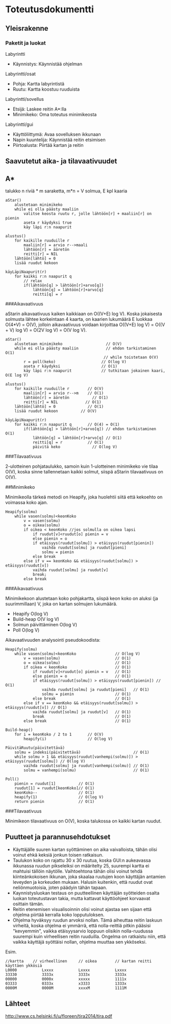 Toteutusdokumentti
====================
Yleisrakenne
------------
### Paketit ja luokat
Labyrintti
- Käynnistys: Käynnistää ohjelman

Labyrintti/osat
- Pohja: Kartta labyrintistä
- Ruutu: Kartta koostuu ruuduista

Labyrintti/sovellus
- Etsijä: Laskee reitin A*:lla
- Minimikeko: Oma toteutus minimikeosta

Labyrintti/gui
- Käyttöliittymä: Avaa sovelluksen ikkunaan
- Napin kuuntelija: Käynnistää reitin etsimisen
- Piirtoalusta: Piirtää kartan ja reitin

Saavutetut aika- ja tilavaativuudet
------------------------------------

## A*

talukko n riviä * m saraketta, m*n = V solmua, E kpl kaaria

	aStar()
		alustetaan minimikeko
		while ei olla päästy maaliin
			valitse keosta ruutu r, jolle lähtöön[r] + maaliin[r] on pienin
			aseta r käydyksi true
			käy läpi r:n naapurit
	
	alustus()
		for kaikille ruuduille r
			maaliin[r] = arvio r-->maali
			lähtöön[r] = ääretön
			reitti[r] = NIL
		lähtöön[lähtö] = 0
		lisää ruudut kekoon

	käyLäpiNaapurit(r)
		for kaikki r:n naapurit q
			// relax
			if(lähtöön[q] > lähtöön[r]+arvo[q])
				lähtöön[q] = lähtöön[r]+arvo[q]
				reitti[q] = r

###Aikavaativuus

aStarin aikavaativuus kaiken kaikkiaan on O((V+E) log V). Koska jokaisesta solmusta lähtee korkeintaan 4 kaarta, on kaarien lukumäärä E luokkaa O(4*V) = O(V), jolloin aikavaativuus voidaan kirjoittaa O((V+E) log V) = O((V + V) log V) = O(2V log V) = O(V log V).
		
	aStar()
		alustetaan minimikeko                   // O(V)
		while ei olla päästy maaliin            // ehdon tarkistaminen O(1)
                                               // while toistetaan O(V)
			r = poll(keko)	                  // O(log V)
			aseta r käydyksi                  // O(1)
			käy läpi r:n naapurit             // tutkitaan jokainen kaari, O(E log V)
	
	alustus()
		for kaikille ruuduille r		// O(V)
			maaliin[r] = arvio r-->m	// O(1)
			lähtöön[r] = ääretön		  // O(1)
			reitti[r] = NIL			   // O(1)
		lähtöön[lähtö] = 0			    // O(1)
		lisää ruudut kekoon			 // O(V)
	
	käyLäpiNaapurit(r)
		for kaikki r:n naapurit q		// O(4) = O(1)
			if(lähtöön[q] > lähtöön[r]+arvo[q]) // ehdon tarkistaminen O(1)
				lähtöön[q] = lähtöön[r]+arvo[q]	// O(1)
				reitti[q] = r			// O(1)
				päivitä keko	  		  // O(log V)

###Tilavaativuus

2-ulotteinen pohjataulukko, samoin kuin 1-ulotteinen minimikeko vie tilaa O(V), koska sinne tallennetaan kaikki solmut, siispä aStarin tilavaativuus on O(V).

##Minimikeko

Minimikeolla tärkeä metodi on Heapify, joka huolehtii siitä että kekoehto on voimassa koko ajan.

	Heapify(solmu)
		while vasen(solmu)<keonKoko
			v = vasen(solmu)
			o = oikea(solmu)
			if oikea < keonKoko //jos solmulla on oikea lapsi
				if ruudut[v]<ruudut[o] pienin = v
				else pienin = o
				if etäisyys(ruudut[solmu]) > etäisyys(ruudut[pienin])
					vaihda ruudut[solmu] ja ruudut[pieni]
					solmu = pienin
				else break
			else if v == keonKoko && etäisyys(ruudut[solmu]) > etäisyys(ruudut[v])
				vaihda ruudut[solmu] ja ruudut[v]
				break;
			else break

###Aikavaativuus

Minimikekoon alustetaan koko pohjakartta, siispä keon koko on aluksi (ja suurimmillaan) V, joka on kartan solmujen lukumäärä.

- Heapify O(log V)
- Build-heap O(V log V)
- Solmun päivittäminen O(log V)
- Poll O(log V)

Aikavaativuuden analysointi pseudokoodista:
	
	Heapify(solmu)
		while vasen(solmu)<keonKoko					// O(log V)
			v = vasen(solmu)						// O(1)
			o = oikea(solmu)						// O(1)
			if oikea < keonKoko						// O(1)
				if ruudut[v]<ruudut[o] pienin = v	// O(1)
				else pienin = o						// O(1)
				if etäisyys(ruudut[solmu]) > etäisyys(ruudut[pienin]) // O(1)
					vaihda ruudut[solmu] ja ruudut[pieni]	// O(1)	
					solmu = pienin					// O(1)
				else break							// O(1)
			else if v == keonKoko && etäisyys(ruudut[solmu]) > etäisyys(ruudut[v]) // O(1)
				vaihda ruudut[solmu] ja ruudut[v]	// O(1)
				break								// O(1)
			else break								// O(1)

	Build-heap()
		for i = keonKoko / 2 to 1		// O(V)
			heapify(i)					// O(log V)

	PäivitäRuutu(päivitettävä)
		solmu = indeksi(päivitettävä)						// O(1)
		while solmu > 1 && etäisyys(ruudut[vanhempi(solmu)]) > etäisyys(ruudut[solmu]) // O(log V)
			vaihda ruudut[solmu] ja ruudut[vanhempi(solmu)]	// O(1)
			solmu = vanhempi(solmu)							// O(1)

	Poll()
		pienin = ruudut[1]			// O(1)
		ruudut[1] = ruudut[keonKoko]// O(1)
		keonKoko--					// O(1)
		heapify(1)					// O(log V)
		return pienin				// O(1)
			
###Tilavaativuus

Minimikeon tilavaativuus on O(V), koska talukossa on kaikki kartan ruudut.

Puutteet ja parannusehdotukset
------------------------------
- Käyttäjälle suuren kartan syöttäminen on aika vaivalloista, tähän olisi voinut ehkä keksiä jonkun toisen ratkaisun.
- Taulukon koko on rajattu 30 x 30 ruutua, koska GUI:n aukeavassa ikkunassa ruudun pikseleiksi on määritelty 25, suurempi kartta ei mahtuisi tällöin näytölle. Vaihtoehtona tähän olisi voinut tehdä kiinteänkokoisen ikkunan, joka skaalaa ruutujen koon käyttäjän antamien leveyden ja korkeuden mukaan. Halusin kuitenkin, että ruudut ovat neliönmuotoisia, joten päädyin tähän tapaan.
- Kaynnistysluokan testaus on puutteellinen käyttäjän syötteiden osalta luokan toteutustavan takia, mutta kattavat käyttöohjeet korvaavat osittain tämän.
- Reitin etenemisen visualisoinnin olisi voinut ajastaa sen sijaan että ohjelma piirtää kerralla koko lopputuloksen.
- Ohjelma hyväksyy ruudun arvoksi nollan. Tämä aiheuttaa reitin laskuun virheitä, koska ohjelma ei ymmärrä, että nolla-reittiä pitkin pääsisi "kevyemmin", vaikka etäisyysarvio loppuun olisikin nolla-ruudussa suurempi kuin virheellisen reitin ruuduilla. Ongelma on ratkaistu niin, että vaikka käyttäjä syöttäisi nollan, ohjelma muuttaa sen ykköseksi.

Esim.

	//kartta	// virheellinen		// oikea		// kartan reitti käyttäen ykkösiä
	L0000			Lxxxx			Lxxxx			Lxxxx
	33330			3333x			3333x			3333x
	00000			0000x			xxxxx			1111x
	03333			0333x			x3333			1333x
	0000M			0000M			xxxxM			1111M

Lähteet
---------
http://www.cs.helsinki.fi/u/floreen/tira2014/tira.pdf

